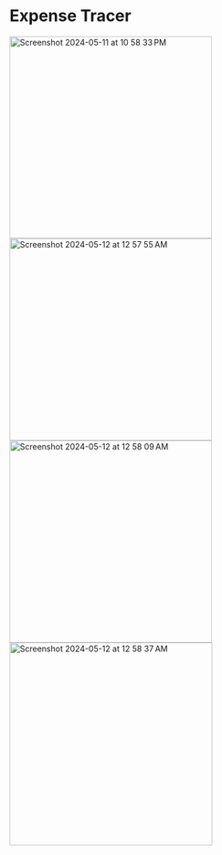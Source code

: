 # Expense Tracer

<img width="354" alt="Screenshot 2024-05-11 at 10 58 33 PM" src="https://github.com/rahul228646/Expesnse-tracker/assets/56363090/59473231-081c-4749-8fa3-85ce62bb7e63">
<img width="354" alt="Screenshot 2024-05-12 at 12 57 55 AM" src="https://github.com/rahul228646/Expesnse-tracker/assets/56363090/ae3d9029-e52b-4f1c-8f80-1f20db7c2e15">
<img width="354" alt="Screenshot 2024-05-12 at 12 58 09 AM" src="https://github.com/rahul228646/Expesnse-tracker/assets/56363090/7f19d318-1dc9-4bbd-a814-c32a089ccf6f">
<img width="355" alt="Screenshot 2024-05-12 at 12 58 37 AM" src="https://github.com/rahul228646/Expesnse-tracker/assets/56363090/7b7dbb76-e49a-491c-b811-a7b5c05204e0">
